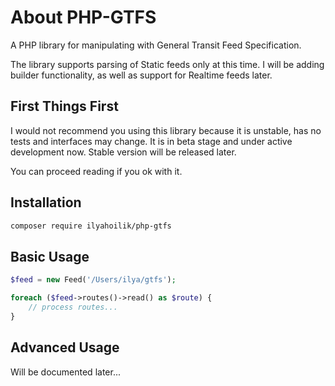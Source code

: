 # About PHP-GTFS

A PHP library for manipulating with General Transit Feed Specification. 

The library supports parsing of Static feeds only at this time. I will be adding builder functionality, as well as support for Realtime feeds later.

## First Things First

I would not recommend you using this library because it is unstable, has no tests and interfaces may change. It is in beta stage and under active development now. Stable version will be released later.

You can proceed reading if you ok with it.

## Installation

```bash
composer require ilyahoilik/php-gtfs
```

## Basic Usage

```php
$feed = new Feed('/Users/ilya/gtfs');

foreach ($feed->routes()->read() as $route) {
    // process routes...
}
```

## Advanced Usage

Will be documented later...
